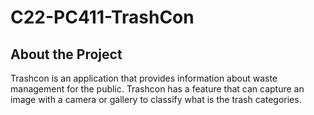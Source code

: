 # C22-PC411-TrashCon

## About the Project
Trashcon is an application that provides information about waste management for the public. Trashcon has a feature that can capture an image with a camera or gallery to classify what is the trash categories.
